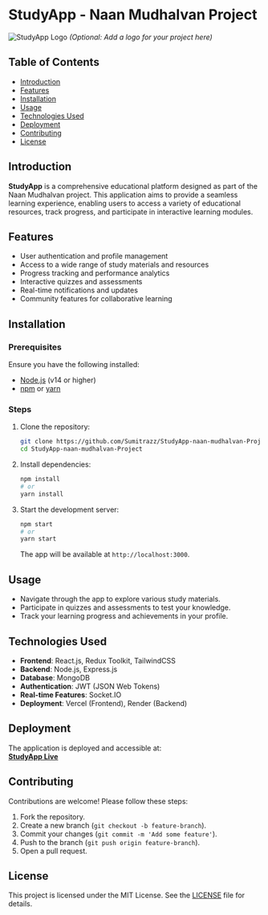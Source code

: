
# StudyApp - Naan Mudhalvan Project

![StudyApp Logo](path/to/logo.png) *(Optional: Add a logo for your project here)*

## Table of Contents

- [Introduction](#introduction)
- [Features](#features)
- [Installation](#installation)
- [Usage](#usage)
- [Technologies Used](#technologies-used)
- [Deployment](#deployment)
- [Contributing](#contributing)
- [License](#license)

## Introduction

**StudyApp** is a comprehensive educational platform designed as part of the Naan Mudhalvan project. This application aims to provide a seamless learning experience, enabling users to access a variety of educational resources, track progress, and participate in interactive learning modules.

## Features

- User authentication and profile management
- Access to a wide range of study materials and resources
- Progress tracking and performance analytics
- Interactive quizzes and assessments
- Real-time notifications and updates
- Community features for collaborative learning

## Installation

### Prerequisites

Ensure you have the following installed:

- [Node.js](https://nodejs.org/) (v14 or higher)
- [npm](https://www.npmjs.com/) or [yarn](https://yarnpkg.com/)

### Steps

1. Clone the repository:

   ```bash
   git clone https://github.com/Sumitrazz/StudyApp-naan-mudhalvan-Project.git
   cd StudyApp-naan-mudhalvan-Project
   ```

2. Install dependencies:

   ```bash
   npm install
   # or
   yarn install
   ```

3. Start the development server:

   ```bash
   npm start
   # or
   yarn start
   ```

   The app will be available at `http://localhost:3000`.

## Usage

- Navigate through the app to explore various study materials.
- Participate in quizzes and assessments to test your knowledge.
- Track your learning progress and achievements in your profile.

## Technologies Used

- **Frontend**: React.js, Redux Toolkit, TailwindCSS
- **Backend**: Node.js, Express.js
- **Database**: MongoDB
- **Authentication**: JWT (JSON Web Tokens)
- **Real-time Features**: Socket.IO
- **Deployment**: Vercel (Frontend), Render (Backend)

## Deployment

The application is deployed and accessible at:  
[**StudyApp Live**](https://study-app-naal.vercel.app/)

## Contributing

Contributions are welcome! Please follow these steps:

1. Fork the repository.
2. Create a new branch (`git checkout -b feature-branch`).
3. Commit your changes (`git commit -m 'Add some feature'`).
4. Push to the branch (`git push origin feature-branch`).
5. Open a pull request.

## License

This project is licensed under the MIT License. See the [LICENSE](LICENSE) file for details.
